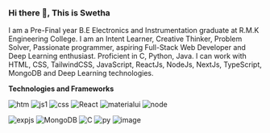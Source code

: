 ### Hi there 👋, This is Swetha

I am a Pre-Final year B.E Electronics and Instrumentation graduate at R.M.K Engineering College. I am an Intent Learner, Creative Thinker, Problem Solver, Passionate programmer, aspiring Full-Stack Web Developer and Deep Learning enthusiast. Proficient in C, Python, Java. I can work with HTML, CSS, TailwindCSS, JavaScript, ReactJs, NodeJs, NextJs, TypeScript, MongoDB and Deep Learning technologies.

**Technologies and Frameworks**

![htm](https://github.com/Swetha5021/Swetha5021/assets/110710815/fabe2052-94ac-404a-9543-6e970ca0fd5d)     ![js1](https://github.com/Swetha5021/Swetha5021/assets/110710815/a511315f-9675-4d6c-8b09-6b92556e4240)      ![css](https://github.com/Swetha5021/Swetha5021/assets/110710815/360939ae-4f13-43f0-9d24-1db1c68cd89c)      ![React](https://github.com/Swetha5021/Swetha5021/assets/110710815/14bbbc49-bf8e-4d4e-868b-10948e9f9731)
     ![materialui](https://github.com/Swetha5021/Swetha5021/assets/110710815/ea683231-8214-482a-8a95-7a73e111e2ef)     ![node](https://github.com/Swetha5021/Swetha5021/assets/110710815/55cc17d1-610c-4f40-b1e1-a16007e75608)


![expjs](https://github.com/Swetha5021/Swetha5021/assets/110710815/8805af32-e352-4653-8070-76047cfdb7c8)     ![MongoDB](https://github.com/Swetha5021/Swetha5021/assets/110710815/8f8d5987-e4e0-4c23-a172-0b0bc1b73dbd)     ![C](https://github.com/Swetha5021/Swetha5021/assets/110710815/e812fe87-86cb-4360-9c50-162325271346)     ![py](https://github.com/Swetha5021/Swetha5021/assets/110710815/67751d1d-f958-4b38-a4dc-db6348cfc847)     ![image](https://github.com/Swetha5021/Swetha5021/assets/110710815/fe63254b-aac0-422e-9a58-8f4c43afc89b) 
